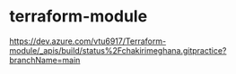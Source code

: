 # terraform-module
https://dev.azure.com/vtu6917/Terraform-module/_apis/build/status%2Fchakirimeghana.gitpractice?branchName=main
